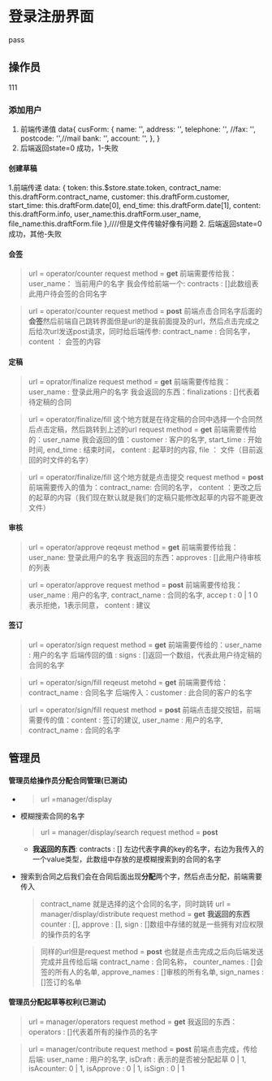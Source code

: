 # 登录注册界面
pass
## 操作员
111

### 添加用户
1. 前端传递值 data{
                cusForm: {
                    name: '',
                    address: '',
                    telephone: '',
                    //fax: '',
                    postcode: '',//mail
                    bank: '',
                    account: '',
                    },
                }
2. 后端返回state=0 成功，1-失败 

#### 创建草稿
1.前端传递
data: {
        token: this.$store.state.token,
        contract_name: this.draftForm.contract_name,
        customer: this.draftForm.customer,
        start_time: this.draftForm.date[0],
        end_time: this.draftForm.date[1],
        content: this.draftForm.info,
        user_name:this.draftForm.user_name,
        file_name:this.draftForm.file
},////但是文件传输好像有问题
2. 后端返回state=0 成功，其他-失败 
#### 会签
> url = operator/counter
request method = **get**
前端需要传给我： user_name： 当前用户的名字
我会传给前端一个: contracts : []此数组表此用户待会签的合同名字

> url = operator/counter
request method = **post**
前端点击合同名字后面的**会签**然后前端自己跳转界面但是url的是我前面提及的url，然后点击完成之后给次url发送post请求，同时给后端传参:
contract_name : 合同名字， content ： 会签的内容

#### 定稿
> url = oprator/finalize
request method = **get**
前端需要传给我：user_name : 登录此用户的名字
我会返回的东西：finalizations : []代表着待定稿的合同

> url = operator/finalize/fill
这个地方就是在待定稿的合同中选择一个合同然后点击定稿，然后跳转到上述的url
request method = **get**
前端需要传给的：user_name
我会返回的值：customer : 客户的名字, start_time : 开始时间, end_time : 结束时间， content : 起草时的内容, file ： 文件（目前返回的时文件的名字）

> url = operator/finalize/fill
这个地方就是点击提交
request method = **post**
前端需要传入的值为：contract_name: 合同的名字， content ：更改之后的起草的内容（我们现在默认就是我们的定稿只能修改起草的内容不能更改文件）

#### 审核
> url = operator/approve
reqeust method = **get**
前端需要传给我：user_nane: 登录此用户的名字
我返回的东西：approves : []此用户待审核的列表

> url = operator/approve
 request method = **post**
 前端需要传给我： user_name : 用户的名字, contract_name : 合同的名字, accep
 t : 0 | 1 0表示拒绝，1表示同意， content : 建议

#### 签订
> url = operator/sign
request method = **get**
前端需要传给的：user_name : 用户的名字
后端传回的值 : signs : []返回一个数组，代表此用户待定稿的合同的名字

> url = operator/sign/fill
reqeust metohd = **get**
前端需要传给：contract_name : 合同名字
后端传入：customer : 此合同的客户的名字

> url = operator/sign/fill
request method = **post**
前端点击提交按钮，前端需要传的值：content : 签订的建议, user_name : 用户的名字, contract_name : 合同的名字


## 管理员
#### 管理员给操作员分配合同管理(已测试)
- > url =manager/display
- 模糊搜索合同的名字
    > url = manager/display/search
    > request method = **post**
    - **我返回的东西**: contracts : [] 左边代表字典的key的名字，右边为我传入的一个value类型，此数组中存放的是模糊搜索到的合同的名字
- 搜索到合同之后我们会在合同后面出现**分配**两个字，然后点击分配，前端需要传入
    > contract_name 就是选择的这个合同的名字，同时跳转
    url = manager/display/distribute
    request method = **get**
    **我返回的东西** counter : [], approve : [], sign : []数组中存储的就是一些拥有对应权限的操作员的名字

    > 同样的url但是request method = **post** 也就是点击完成之后向后端发送完成并且传给后端
    contract_name : 合同名称， counter_names : []会签的所有人的名单, approve_names : []审核的所有名单, sign_names : []签订的名单
#### 管理员分配起草等权利(已测试)
> url = manager/operators
request method = **get**
我返回的东西：operators : []代表着所有的操作员的名字

> url = manager/contribute
request method = **post**
前端点击完成，传给后端: user_name : 用户的名字, isDraft : 表示的是否被分配起草 0 | 1, isAcounter: 0 | 1, isApprove : 0 | 1, isSign : 0 | 1
